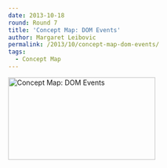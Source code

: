 ```yaml
---
date: 2013-10-18
round: Round 7
title: 'Concept Map: DOM Events'
author: Margaret Leibovic
permalink: /2013/10/concept-map-dom-events/
tags:
  - Concept Map
---
```

[<img class="alignnone size-medium wp-image-4859" alt="Concept Map: DOM Events" src="/training-course/uploads/2013/10/2013-10-18-16.46.591-300x168.jpg" width="300" height="168" />][1]

&nbsp;

 [1]: /training-course/uploads/2013/10/2013-10-18-16.46.591.jpg
